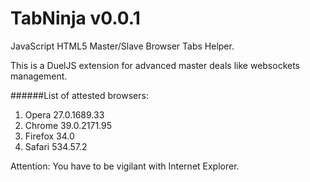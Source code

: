 TabNinja v0.0.1
======
JavaScript HTML5 Master/Slave Browser Tabs Helper.

This is a DuelJS extension for advanced master deals like websockets management.

######List of attested browsers:

1. Opera 27.0.1689.33
2. Chrome 39.0.2171.95
3. Firefox 34.0
4. Safari 534.57.2

Attention: You have to be vigilant with Internet Explorer.